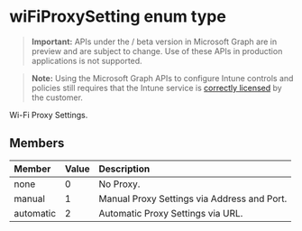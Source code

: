 ﻿# wiFiProxySetting enum type

> **Important:** APIs under the / beta version in Microsoft Graph are in preview and are subject to change. Use of these APIs in production applications is not supported.

> **Note:** Using the Microsoft Graph APIs to configure Intune controls and policies still requires that the Intune service is [correctly licensed](https://go.microsoft.com/fwlink/?linkid=839381) by the customer.

Wi-Fi Proxy Settings.
## Members
|Member|Value|Description|
|:---|:---|:---|
|none|0|No Proxy.|
|manual|1|Manual Proxy Settings via Address and Port.|
|automatic|2|Automatic Proxy Settings via URL.|











